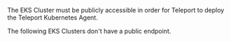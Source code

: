 The EKS Cluster must be publicly accessible in order for Teleport to deploy the Teleport Kubernetes Agent.

The following EKS Clusters don't have a public endpoint.


[//]: <> (UI must include a column on clusters list:)
[//]: <> (Manage endpoint access: https://<region>.console.aws.amazon.com/eks/home?region=<region>#/clusters/<cluster-name>/manage-endpoint-access)